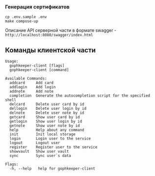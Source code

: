 ### Генерация сертификатов
```
cp .env.sample .env
make compose-up
```

Описание API серверной части в формате swagger - `http://localhost:8080/swagger/index.html`

## Команды клиентской части

```
Usage:
  gophkeeper-client [flags]
  gophkeeper-client [command]

Available Commands:
  addcard     Add card
  addlogin    Add login
  addnote     Add note
  completion  Generate the autocompletion script for the specified shell
  delcard     Delete user card by id
  dellogin    Delete user login by id
  delnote     Delete user note by id
  getcard     Show user card by id
  getlogin    Show user login by id
  getnote     Show user note by id
  help        Help about any command
  init        Init local storage
  login       Login user to the service
  logout      Logout user
  register    Register user to the service
  showvault   Show user vault
  sync        Sync user`s data

Flags:
  -h, --help   help for gophkeeper-client
```
